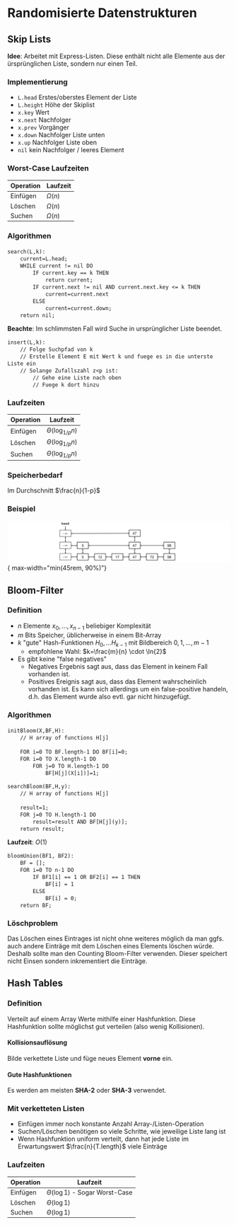 # Randomisierte Datenstrukturen

## Skip Lists

**Idee**: Arbeitet mit Express-Listen. Diese enthält nicht alle Elemente aus der ürsprünglichen Liste, sondern nur einen Teil.

### Implementierung

- `L.head` Erstes/oberstes Element der Liste
- `L.height` Höhe der Skiplist
- `x.key` Wert
- `x.next` Nachfolger
- `x.prev` Vorgänger
- `x.down` Nachfolger Liste unten
- `x.up` Nachfolger Liste oben
- `nil` kein Nachfolger / leeres Element

### Worst-Case Laufzeiten

Operation | Laufzeit
-|-
Einfügen | $\Omega(n)$
Löschen | $\Omega(n)$
Suchen | $\Omega(n)$

### Algorithmen

```
search(L,k):
    current=L.head;
    WHILE current != nil DO
        IF current.key == k THEN 
            return current; 
        IF current.next != nil AND current.next.key <= k THEN 
            current=current.next
        ELSE 
            current=current.down;
    return nil;
```
**Beachte**: Im schlimmsten Fall wird Suche in ursprünglicher Liste beendet.

```
insert(L,k):
    // Folge Suchpfad von k
    // Erstelle Element E mit Wert k und fuege es in die unterste Liste ein
    // Solange Zufallszahl z<p ist:
        // Gehe eine Liste nach oben
        // Fuege k dort hinzu
```

### Laufzeiten

Operation | Laufzeit
-|-
Einfügen | $\Theta(\log_{1/p}{n})$
Löschen | $\Theta(\log_{1/p}{n})$
Suchen | $\Theta(\log_{1/p}{n})$

### Speicherbedarf
Im Durchschnitt $\frac{n}{1-p}$

### Beispiel

![Beispiel Skip List](https://raw.githubusercontent.com/newZeug/aud-summary/refs/heads/main/utils/skip_list.png){ max-width="min(45rem, 90%)"}

## Bloom-Filter

### Definition

- $n$ Elemente $x_0,...,x_{n-1}$ beliebiger Komplexität
- $m$ Bits Speicher, üblicherweise in einem Bit-Array
- $k$ "gute" Hash-Funktionen $H_0,...H_{k-1}$ mit Bildbereich $0,1,...,m-1$
    - empfohlene Wahl: $k=\frac{m}{n} \cdot \ln{2}$
- Es gibt keine "false negatives"
    - Negatives Ergebnis sagt aus, dass das Element in keinem Fall vorhanden ist.
    - Positives Ereignis sagt aus, dass das Element wahrscheinlich vorhanden ist. Es kann sich allerdings um ein false-positive handeln, d.h. das Element wurde also evtl. gar nicht hinzugefügt.

### Algorithmen

```
initBloom(X,BF,H):
    // H array of functions H[j]

    FOR i=0 TO BF.length-1 DO BF[i]=0;
    FOR i=0 TO X.length-1 DO
        FOR j=0 TO H.length-1 DO
            BF[H[j](X[i])]=1;
```

```
searchBloom(BF,H,y):
    // H array of functions H[j]

    result=1;
    FOR j=0 TO H.length-1 DO
        result=result AND BF[H[j](y)];
    return result;
```
**Laufzeit**: $O(1)$

```
bloomUnion(BF1, BF2):
    BF = [];
    FOR i=0 TO n-1 DO
        IF BF1[i] == 1 OR BF2[i] == 1 THEN
            BF[i] = 1
        ELSE
            BF[i] = 0;
    return BF;
```

### Löschproblem

Das Löschen eines Eintrages ist nicht ohne weiteres möglich da man ggfs. auch andere Einträge mit dem Löschen eines Elements löschen würde. 
Deshalb sollte man den Counting Bloom-Filter verwenden. Dieser speichert nicht Einsen sondern inkrementiert die Einträge. 

## Hash Tables

### Definition

Verteilt auf einem Array Werte mithilfe einer Hashfunktion. Diese Hashfunktion sollte möglichst gut verteilen (also wenig Kollisionen).

#### Kollisionsauflösung

Bilde verkettete Liste und füge neues Element **vorne** ein.

#### Gute Hashfunktionen

Es werden am meisten **SHA-2** oder **SHA-3** verwendet.

### Mit verketteten Listen

- Einfügen immer noch konstante Anzahl Array-/Listen-Operation
- Suchen/Löschen benötigen so viele Schritte, wie jeweilige Liste lang ist
- Wenn Hashfunktion uniform verteilt, dann hat jede Liste im Erwartungswert $\frac{n}{T.length}$ viele Einträge

### Laufzeiten
Operation | Laufzeit
-|-
Einfügen | $\Theta(\log{1})$ - Sogar Worst-Case
Löschen | $\Theta(\log{1})$
Suchen | $\Theta(\log{1})$
